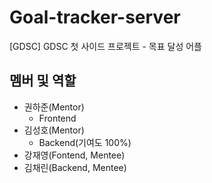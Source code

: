 # Goal-tracker-server
[GDSC] GDSC 첫 사이드 프로젝트 - 목표 달성 어플

## 멤버 및 역할
- 권하준(Mentor)
   - Frontend
- 김성호(Mentor)
   - Backend(기여도 100%)
- 강재영(Fontend, Mentee)
- 김채린(Backend, Mentee)

